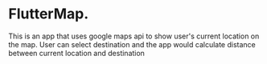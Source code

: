 # FlutterMap.

This is an app that uses google maps api to show user's current location on the map. 
User can select destination and the app would calculate distance between current location and destination

